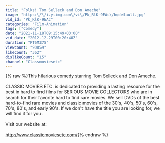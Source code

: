 ```yaml
---
title: "Folks! Tom Selleck and Don Ameche"
image: "https:\/\/i.ytimg.com\/vi\/Pk_RlK-9EAc\/hqdefault.jpg"
vid_id: "Pk_RlK-9EAc"
categories: "Film-Animation"
tags: ["Comedy"]
date: "2021-11-18T09:15:49+03:00"
vid_date: "2012-12-29T00:20:40Z"
duration: "PT6M37S"
viewcount: "90859"
likeCount: "362"
dislikeCount: "15"
channel: "Classmoviesetc"
---
```

{% raw %}This hilarious comedy starring Tom Selleck and Don Ameche. <br /><br />CLASSIC MOVIES ETC. is dedicated to providing a lasting resource for the best in hard to find films for SERIOUS MOVIE COLLECTORS who are in search for their favorite hard to find rare movies. We sell DVDs of the best hard-to-find rare movies and classic movies of the 30's, 40's, 50's, 60's, 70's, 80's, and early 90's. If we don't have the title you are looking for, we will find it for you.<br /><br />Visit our website at:<br /><br /><a rel="nofollow" target="blank" href="http://www.classicmoviesetc.com/">http://www.classicmoviesetc.com/</a>{% endraw %}
